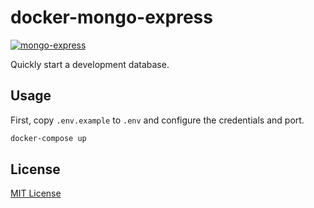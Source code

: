 # docker-mongo-express

[![mongo-express](https://img.shields.io/badge/mongo-express+-brightgreen.svg)][mongo-express-url]


Quickly start a development database.

## Usage

First, copy `.env.example` to `.env` and configure the credentials and port.

```bash
docker-compose up
```

## License

[MIT License][license-url]


[license-url]: LICENSE
[mongo-express-url]: https://github.com/mongo-express/mongo-express